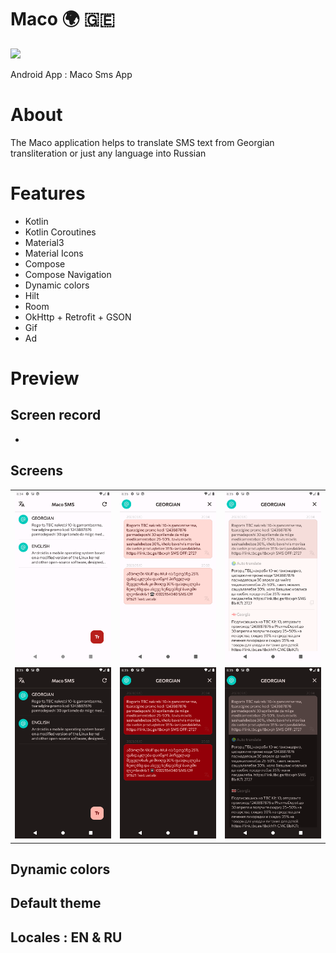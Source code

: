 # Maco 🌍 🇬🇪

<img src="https://raw.githubusercontent.com/andybeardness/Maco-SMS-App/main/app/src/main/1024.png" width="250">

Android App : Maco Sms App

# About

The Maco application helps to translate SMS text from Georgian transliteration or just any language into Russian

# Features

- Kotlin
- Kotlin Coroutines
- Material3
- Material Icons
- Compose
- Compose Navigation
- Dynamic colors
- Hilt
- Room
- OkHttp + Retrofit + GSON
- Gif
- Ad

# Preview

## Screen record

-

## Screens

|   |   |   |
| - | - | - |
| ![](/preview/hl.png) | ![](/preview/gl.png) | ![](/preview/gtl1.png) |
| ![](/preview/hd.png) | ![](/preview/gd.png) | ![](/preview/gtd1.png) |

## Dynamic colors

## Default theme

## Locales : EN & RU
